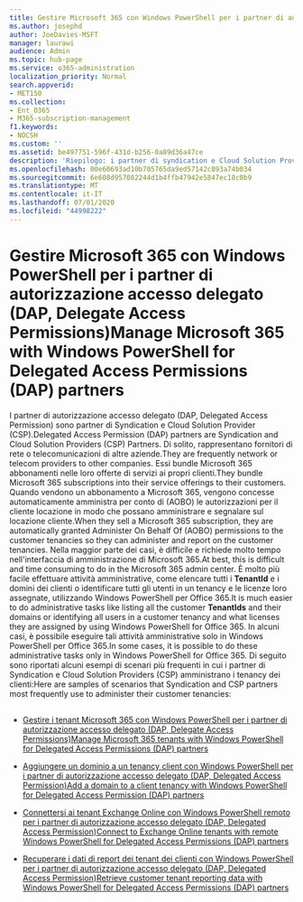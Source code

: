 ```yaml
---
title: Gestire Microsoft 365 con Windows PowerShell per i partner di autorizzazione accesso delegato (DAP, Delegate Access Permissions)
ms.author: josephd
author: JoeDavies-MSFT
manager: laurawi
audience: Admin
ms.topic: hub-page
ms.service: o365-administration
localization_priority: Normal
search.appverid:
- MET150
ms.collection:
- Ent_O365
- M365-subscription-management
f1.keywords:
- NOCSH
ms.custom: ''
ms.assetid: be497751-596f-431d-b256-0a89d36a47ce
description: 'Riepilogo: i partner di syndication e Cloud Solution Provider (CSP) possono utilizzare Windows PowerShell per gestire i tenant dei clienti Microsoft 365.'
ms.openlocfilehash: 00e60693ad10b705765da9ed57142c893a74b034
ms.sourcegitcommit: 6e608d957082244d1b4ffb47942e5847ec18c0b9
ms.translationtype: MT
ms.contentlocale: it-IT
ms.lasthandoff: 07/01/2020
ms.locfileid: "44998222"
---
```

# <a name="manage-microsoft-365-with-windows-powershell-for-delegated-access-permissions-dap-partners"></a><span data-ttu-id="25384-103">Gestire Microsoft 365 con Windows PowerShell per i partner di autorizzazione accesso delegato (DAP, Delegate Access Permissions)</span><span class="sxs-lookup"><span data-stu-id="25384-103">Manage Microsoft 365 with Windows PowerShell for Delegated Access Permissions (DAP) partners</span></span>

<span data-ttu-id="25384-104">I partner di autorizzazione accesso delegato (DAP, Delegated Access Permission) sono partner di Syndication e Cloud Solution Provider (CSP).</span><span class="sxs-lookup"><span data-stu-id="25384-104">Delegated Access Permission (DAP) partners are Syndication and Cloud Solution Providers (CSP) Partners.</span></span> <span data-ttu-id="25384-105">Di solito, rappresentano fornitori di rete o telecomunicazioni di altre aziende.</span><span class="sxs-lookup"><span data-stu-id="25384-105">They are frequently network or telecom providers to other companies.</span></span> <span data-ttu-id="25384-106">Essi bundle Microsoft 365 abbonamenti nelle loro offerte di servizi ai propri clienti.</span><span class="sxs-lookup"><span data-stu-id="25384-106">They bundle Microsoft 365 subscriptions into their service offerings to their customers.</span></span> <span data-ttu-id="25384-107">Quando vendono un abbonamento a Microsoft 365, vengono concesse automaticamente amministra per conto di (AOBO) le autorizzazioni per il cliente locazione in modo che possano amministrare e segnalare sul locazione cliente.</span><span class="sxs-lookup"><span data-stu-id="25384-107">When they sell a Microsoft 365 subscription, they are automatically granted Administer On Behalf Of (AOBO) permissions to the customer tenancies so they can administer and report on the customer tenancies.</span></span> <span data-ttu-id="25384-108">Nella maggior parte dei casi, è difficile e richiede molto tempo nell'interfaccia di amministrazione di Microsoft 365.</span><span class="sxs-lookup"><span data-stu-id="25384-108">At best, this is difficult and time consuming to do in the Microsoft 365 admin center.</span></span> <span data-ttu-id="25384-109">È molto più facile effettuare attività amministrative, come elencare tutti i **TenantId** e i domini dei clienti o identificare tutti gli utenti in un tenancy e le licenze loro assegnate, utilizzando Windows PowerShell per Office 365.</span><span class="sxs-lookup"><span data-stu-id="25384-109">It is much easier to do administrative tasks like listing all the customer **TenantIds** and their domains or identifying all users in a customer tenancy and what licenses they are assigned by using Windows PowerShell for Office 365.</span></span> <span data-ttu-id="25384-110">In alcuni casi, è possibile eseguire tali attività amministrative solo in Windows PowerShell per Office 365.</span><span class="sxs-lookup"><span data-stu-id="25384-110">In some cases, it is possible to do these administrative tasks only in Windows PowerShell for Office 365.</span></span> <span data-ttu-id="25384-111">Di seguito sono riportati alcuni esempi di scenari più frequenti in cui i partner di Syndication e Cloud Solution Providers (CSP) amministrano i tenancy dei clienti:</span><span class="sxs-lookup"><span data-stu-id="25384-111">Here are samples of scenarios that Syndication and CSP partners most frequently use to administer their customer tenancies:</span></span>
  
## 

- [<span data-ttu-id="25384-112">Gestire i tenant Microsoft 365 con Windows PowerShell per i partner di autorizzazione accesso delegato (DAP, Delegate Access Permissions)</span><span class="sxs-lookup"><span data-stu-id="25384-112">Manage Microsoft 365 tenants with Windows PowerShell for Delegated Access Permissions (DAP) partners</span></span>](manage-office-365-tenants-with-windows-powershell-for-delegated-access-permissio.md)
    
- [<span data-ttu-id="25384-113">Aggiungere un dominio a un tenancy client con Windows PowerShell per i partner di autorizzazione accesso delegato (DAP, Delegated Access Permission)</span><span class="sxs-lookup"><span data-stu-id="25384-113">Add a domain to a client tenancy with Windows PowerShell for Delegated Access Permission (DAP) partners</span></span>](add-a-domain-to-a-client-tenancy-with-windows-powershell-for-delegated-access-pe.md)
    
- [<span data-ttu-id="25384-114">Connettersi ai tenant Exchange Online con Windows PowerShell remoto per i partner di autorizzazione accesso delegato (DAP, Delegated Access Permission)</span><span class="sxs-lookup"><span data-stu-id="25384-114">Connect to Exchange Online tenants with remote Windows PowerShell for Delegated Access Permissions (DAP) partners</span></span>](connect-to-exchange-online-tenants-with-remote-windows-powershell-for-delegated.md)
    
- [<span data-ttu-id="25384-115">Recuperare i dati di report dei tenant dei clienti con Windows PowerShell per i partner di autorizzazione accesso delegato (DAP, Delegated Access Permission)</span><span class="sxs-lookup"><span data-stu-id="25384-115">Retrieve customer tenant reporting data with Windows PowerShell for Delegated Access Permissions (DAP) partners</span></span>](retrieve-customer-tenant-reporting-data-with-windows-powershell-for-delegated-ac.md)
    

    

